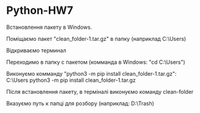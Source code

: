 # Python-HW7
Встановлення пакету в Windows.


Поміщаємо пакет "clean_folder-1.tar.gz" в папку (наприклад С:\Users)

Відкриваємо терминал

Переходимо в папку с пакетом (комманда в Windows: "cd C:\Users")

Виконуємо комманду "python3 -m pip install clean_folder-1.tar.gz": С:\Users python3 -m pip install clean_folder-1.tar.gz

Після встановлення пакету, в терміналі виконуємо команду clean-folder

Вказуємо путь к папці для розбору (наприклад: D:\Trash)
